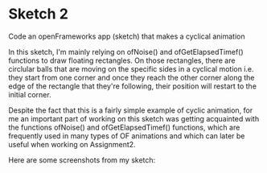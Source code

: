 # Sketch 2
Code an openFrameworks app (sketch) that makes a cyclical animation

In this sketch, I'm mainly relying on ofNoise() and ofGetElapsedTimef() functions to draw floating rectangles. On those rectangles, there are circlular balls that are moving on the specific sides in a cyclical motion i.e. they start from one corner and once they reach the other corner along the edge of the rectangle that they're following, their position will restart to the initial corner.

Despite the fact that this is a fairly simple example of cyclic animation, for me an important part of working on this sketch was getting acquainted with the functions ofNoise() and ofGetElapsedTimef() functions, which are frequently used in many types of OF animations and which can later be useful when working on Assignment2.

Here are some screenshots from my sketch:

